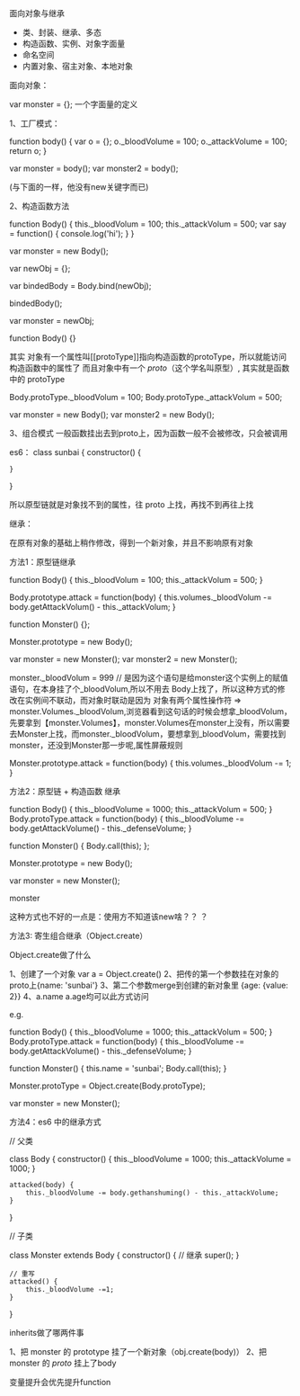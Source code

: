面向对象与继承

- 类、封装、继承、多态
- 构造函数、实例、对象字面量
- 命名空间
- 内置对象、宿主对象、本地对象

面向对象：

var monster = {}; 一个字面量的定义

1、工厂模式：

function body() {
    var o = {};
    o._bloodVolume = 100;
    o._attackVolume = 100;  
    return o;
}

var monster = body();
var monster2 = body();

(与下面的一样，他没有new关键字而已)

2、构造函数方法 <!-- 用这个构造函数 new 出了一个新对象 -->

function Body() {
    this._bloodVolum = 100;
    this._attackVolum = 500;
    var say = function() {
        console.log('hi');
    }
}

var monster = new Body();

<!-- new做了什么事情呢 -->

<!-- 创建一个新对象 -->
var newObj = {};
<!-- 将构造函数中的作用域指向该对象 -->
var bindedBody = Body.bind(newObj);
<!-- 执行构造函数中的代码 -->
bindedBody();
<!-- 返回新对象 -->
var monster = newObj;


<!-- 这种情况可以共享Body这个构造函数里的值，也就是 monster 和 monster2 都是实例，改实例中的谁另一个都会跟着改，那么这个东西有什么用呢? -->


function Body() {}

<!-- 我们每个函数都会有一个protoType属性 -->
<!-- 原型是挂在构造函数上的 -->
<!-- body 的 protoType 指向对象上，对象的constructor指到了body上，互相指 -->

其实 对象有一个属性叫[[protoType]]指向构造函数的protoType，所以就能访问构造函数中的属性了
而且对象中有一个 _proto_（这个学名叫原型）, 其实就是函数中的 protoType

Body.protoType._bloodVolum = 100;
Body.protoType._attackVolum = 500;

var monster = new Body();
var monster2 = new Body();


<!-- 这里new做了什么呢 -->

3、组合模式
一般函数挂出去到proto上，因为函数一般不会被修改，只会被调用

es6：
class sunbai {
    constructor() {

    }
}

<!-- babel 转化高端语法 match 低端浏览器 -->

所以原型链就是对象找不到的属性，往 proto 上找，再找不到再往上找


继承：

在原有对象的基础上稍作修改，得到一个新对象，并且不影响原有对象

方法1：原型链继承

function Body() {
    this._bloodVolum = 100;
    this._attackVolum = 500;
}

Body.prototype.attack = function(body) {
    this.volumes._bloodVolum -= body.getAttackVolum() - this._attackVolum;
}

function Monster() {};

Monster.prototype = new Body();
<!-- 子类的 prototype 直接连在父类上 -->
var monster = new Monster();
var monster2 = new Monster();

monster._bloodVolum = 999  // 是因为这个语句是给monster这个实例上的赋值语句，在本身挂了个_bloodVolum,所以不用去 Body上找了，所以这种方式的修改在实例间不联动，而对象时联动是因为 对象有两个属性操作符 => monster.Volumes._bloodVolum,浏览器看到这句话的时候会想拿_bloodVolum，先要拿到【monster.Volumes】，monster.Volumes在monster上没有，所以需要去Monster上找，而monster._bloodVolum，要想拿到_bloodVolum，需要找到monster，还没到Monster那一步呢,属性屏蔽规则

<!-- 这样的话，改Monster1，Monster2也会改(这种情况只限于属性是对象的时候)，这种情况是不可接受的 -->

<!-- 属性没有受影响 -->

Monster.prototype.attack = function(body) {
    this.volumes._bloodVolum -= 1;
}


方法2：原型链 + 构造函数 继承

function Body() {
    this._bloodVolume = 1000;
    this._attackVolum = 500;
}
Body.protoType.attack = function(body) {
    this._bloodVolume -= body.getAttackVolume() - this._defenseVolume;
}

function Monster() {
    Body.call(this);
    <!-- 此时 Monster 上就会复刻 Body 上的所有属性，属性的冒充 -->
};

Monster.prototype = new Body();

var monster = new Monster();

monster

这种方式也不好的一点是：使用方不知道该new啥？？ ？

方法3: 寄生组合继承（Object.create）

Object.create做了什么

1、创建了一个对象 var a = Object.create()
2、把传的第一个参数挂在对象的proto上{name: 'sunbai'}
3、第二个参数merge到创建的新对象里
{age: {value: 2}}
4、a.name a.age均可以此方式访问


e.g.

function Body() {
    this._bloodVolume = 1000;
    this._attackVolum = 500;
}
Body.protoType.attack = function(body) {
    this._bloodVolume -= body.getAttackVolume() - this._defenseVolume;
}

function Monster() {
    this.name = 'sunbai';
    Body.call(this);
}

<!-- 这样是不行的，因为会将父类子类会一起改
Monster.protoType = Body.protoType; 要写成如下 -->

Monster.protoType = Object.create(Body.protoType);

var monster = new Monster();

<!-- Monster.protoType.say -->

方法4：es6 中的继承方式

// 父类

class Body {
    constructor() {
        this._bloodVolume = 1000;
        this._attackVolume = 1000;
    }

    attacked(body) {
        this._bloodVolume -= body.gethanshuming() - this._attackVolume;
    }

}

// 子类

class Monster extends Body {
    constructor() {
        // 继承
        super();
    }

    // 重写
    attacked() {
        this._bloodVolume -=1;
    }
}

inherits做了哪两件事

1、把 monster 的 prototype 挂了一个新对象（obj.create(body)）
2、把 monster 的 _proto_ 挂上了body


变量提升会优先提升function






